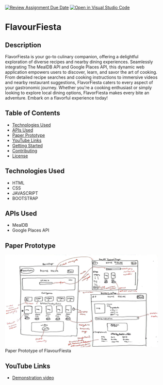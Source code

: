 [![Review Assignment Due Date](https://classroom.github.com/assets/deadline-readme-button-24ddc0f5d75046c5622901739e7c5dd533143b0c8e959d652212380cedb1ea36.svg)](https://classroom.github.com/a/RJ-1f0-H)
[![Open in Visual Studio Code](https://classroom.github.com/assets/open-in-vscode-718a45dd9cf7e7f842a935f5ebbe5719a5e09af4491e668f4dbf3b35d5cca122.svg)](https://classroom.github.com/online_ide?assignment_repo_id=13160614&assignment_repo_type=AssignmentRepo)
# FlavourFiesta


## Description

FlavorFiesta is your go-to culinary companion, offering a delightful exploration of diverse recipes and nearby dining experiences. Seamlessly integrating The MealDB API and Google Places API, this dynamic web application empowers users to discover, learn, and savor the art of cooking. From detailed recipe searches and cooking instructions to immersive videos and nearby restaurant suggestions, FlavorFiesta caters to every aspect of your gastronomic journey. Whether you're a cooking enthusiast or simply looking to explore local dining options, FlavorFiesta makes every bite an adventure. Embark on a flavorful experience today!

## Table of Contents

- [Technologies Used](#technologies-used)
- [APIs Used](#apis-used)
- [Paper Prototype](#paper-prototype)
- [YouTube Links](#youtube-links)
- [Getting Started](#getting-started)
- [Contributing](#contributing)
- [License](#license)

## Technologies Used

- HTML
- CSS
- JAVASCRIPT
- BOOTSTRAP


## APIs Used

- MealDB
- Google Places API


## Paper Prototype
![Paper Prototype Image 1](/Prototype/FlavourFiestaPaperPrototype.jpeg)
Paper Prototype of FlavourFiesta

## YouTube Links

- [Demonstration video ](https://youtu.be/bP96y8MthEU)


